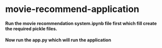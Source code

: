 ﻿# movie-recommend-application
#### Run the movie recommendation system.ipynb file first which fill create the required pickle files.
#### Now run the app.py which will run the application
